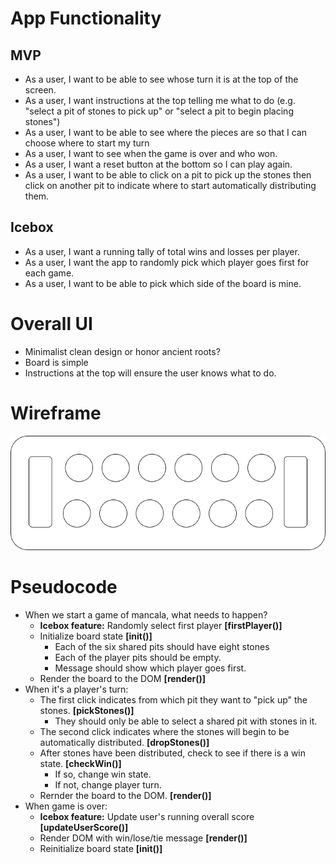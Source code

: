 # App Functionality

## MVP
- As a user, I want to be able to see whose turn it is at the top of the screen.
- As a user, I want instructions at the top telling me what to do (e.g. "select a pit of stones to pick up" or "select a pit to begin placing stones")
- As a user, I want to be able to see where the pieces are so that I can choose where to start my turn
- As a user, I want to see when the game is over and who won.
- As a user, I want a reset button at the bottom so I can play again.
- As a user, I want to be able to click on a pit to pick up the stones then click on another pit to indicate where to start automatically distributing them.

## Icebox
- As a user, I want a running tally of total wins and losses per player.
- As a user, I want the app to randomly pick which player goes first for each game.
- As a user, I want to be able to pick which side of the board is mine.

# Overall UI

- Minimalist clean design or honor ancient roots?
- Board is simple
- Instructions at the top will ensure the user knows what to do.

# Wireframe

<img title="Wireframe of Mancala" alt="wireframe" src="/Mancala_board.drawio.png">

# Pseudocode

- When we start a game of mancala, what needs to happen?
    - **Icebox feature:** Randomly select first player **[firstPlayer()]**
    - Initialize board state **[init()]**
        - Each of the six shared pits should have eight stones
        - Each of the player pits should be empty.
        - Message should show which player goes first.
    - Render the board to the DOM **[render()]**
- When it's a player's turn:
    - The first click indicates from which pit they want to "pick up" the stones.  **[pickStones()]**
        - They should only be able to select a shared pit with stones in it.
    - The second click indicates where the stones will begin to be automatically distributed.  **[dropStones()]**
    - After stones have been distributed, check to see if there is a win state.  **[checkWin()]**
        - If so, change win state.
        - If not, change player turn.
    - Rernder the board to the DOM.  **[render()]**
- When game is over:
    - **Icebox feature:** Update user's running overall score **[updateUserScore()]** 
    - Render DOM with win/lose/tie message **[render()]**
    - Reinitialize board state **[init()]**